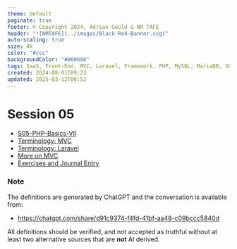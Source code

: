 ```yaml
---
theme: default
paginate: true
footer: © Copyright 2024, Adrian Gould & NM TAFE
header: "![NMTAFE](../images/Black-Red-Banner.svg)"
auto-scaling: true
size: 4k
color: "#ccc"
backgroundColor: "#060606"
tags: SaaS, Front-End, MVC, Laravel, Framework, PHP, MySQL, MariaDB, SQLite, Testing, Unit Testing, Feature Testing, PEST
created: 2024-08-01T09:23
updated: 2025-03-12T08:52
---
```


# Session 05

- [S05-PHP-Basics-VII](../session-06/S05-PHP-Basics-VII.md)
- [Terminology: MVC](../session-06/S05-Terminology-MVC.md)
- [Terminology: Laravel](../session-05/S05-Terminology-Laravel.md)
- [More on MVC](../session-06/S05-MVC-Background.md)
- [Exercises and Journal Entry](../session-05-Exercises-and-Journal-Entry.md)
### Note

The definitions are generated by ChatGPT and the conversation is available from:

- https://chatgpt.com/share/d91c9374-f4fd-41bf-aa48-c09bccc5840d

All definitions should be verified, and not accepted as truthful without at least two alternative sources that are **not** AI derived.
